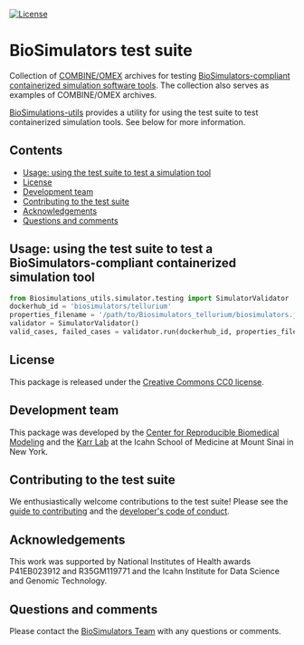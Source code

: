 [![License](https://img.shields.io/github/license/biosimulators/Biosimulators_test_suite.svg)](LICENSE)

# BioSimulators test suite

Collection of [COMBINE/OMEX](http://co.mbine.org/standards/omex) archives for testing [BioSimulators-compliant containerized simulation software tools](https://github.com/biosimulators/Biosimulators_simulator_template). The collection also serves as examples of COMBINE/OMEX archives.

[BioSimulations-utils](https://github.com/biosimulations/Biosimulations_utils) provides a utility for using the test suite to test containerized simulation tools. See below for more information.

## Contents
* [Usage: using the test suite to test a simulation tool](#usage-using-the-test-suite-to-test-a-biosimulators-compliant-containerized-simulation-tool)
* [License](#license)
* [Development team](#development-team)
* [Contributing to the test suite](#contributing-to-the-test-suite)
* [Acknowledgements](#acknowledgements)
* [Questions and comments](#questions-and-comments)

## Usage: using the test suite to test a BioSimulators-compliant containerized simulation tool
```python
from Biosimulations_utils.simulator.testing import SimulatorValidator
dockerhub_id = 'biosimulators/tellurium'
properties_filename = '/path/to/Biosimulators_tellurium/biosimulators.json'
validator = SimulatorValidator()
valid_cases, failed_cases = validator.run(dockerhub_id, properties_filename)
```

## License
This package is released under the [Creative Commons CC0 license](LICENSE).

## Development team
This package was developed by the [Center for Reproducible Biomedical Modeling](http://reproduciblebiomodels.org) and the [Karr Lab](https://www.karrlab.org) at the Icahn School of Medicine at Mount Sinai in New York.

## Contributing to the test suite
We enthusiastically welcome contributions to the test suite! Please see the [guide to contributing](CONTRIBUTING.md) and the [developer's code of conduct](CODE_OF_CONDUCT.md).

## Acknowledgements
This work was supported by National Institutes of Health awards P41EB023912 and R35GM119771 and the Icahn Institute for Data Science and Genomic Technology.

## Questions and comments
Please contact the [BioSimulators Team](mailto:info@biosimulators.org) with any questions or comments.
